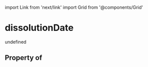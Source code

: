 import Link from 'next/link'
import Grid from '@components/Grid'

# dissolutionDate

undefined

## Property of



